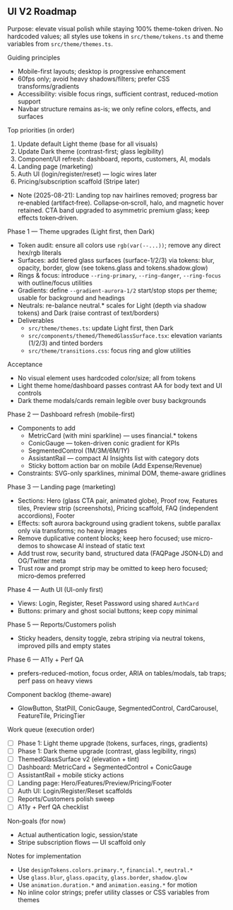 ## UI V2 Roadmap

Purpose: elevate visual polish while staying 100% theme-token driven. No hardcoded values; all styles use tokens in `src/theme/tokens.ts` and theme variables from `src/theme/themes.ts`.

Guiding principles
- Mobile-first layouts; desktop is progressive enhancement
- 60fps only; avoid heavy shadows/filters; prefer CSS transforms/gradients
- Accessibility: visible focus rings, sufficient contrast, reduced-motion support
- Navbar structure remains as-is; we only refine colors, effects, and surfaces

Top priorities (in order)
1) Update default Light theme (base for all visuals)
2) Update Dark theme (contrast-first; glass legibility)
3) Component/UI refresh: dashboard, reports, customers, AI, modals
4) Landing page (marketing)
5) Auth UI (login/register/reset) — logic wires later
6) Pricing/subscription scaffold (Stripe later)

- Note (2025-08-21): Landing top nav hairlines removed; progress bar re‑enabled (artifact‑free). Collapse‑on‑scroll, halo, and magnetic hover retained. CTA band upgraded to asymmetric premium glass; keep effects token‑driven.

Phase 1 — Theme upgrades (Light first, then Dark)
- Token audit: ensure all colors use `rgb(var(--...))`; remove any direct hex/rgb literals
- Surfaces: add tiered glass surfaces (surface-1/2/3) via tokens: blur, opacity, border, glow (see tokens.glass and tokens.shadow.glow)
- Rings & focus: introduce `--ring-primary`, `--ring-danger`, `--ring-focus` with outline/focus utilities
- Gradients: define `--gradient-aurora-1/2` start/stop stops per theme; usable for background and headings
- Neutrals: re-balance neutral.* scales for Light (depth via shadow tokens) and Dark (raise contrast of text/borders)
- Deliverables
  - `src/theme/themes.ts`: update Light first, then Dark
  - `src/components/themed/ThemedGlassSurface.tsx`: elevation variants (1/2/3) and tinted borders
  - `src/theme/transitions.css`: focus ring and glow utilities

Acceptance
- No visual element uses hardcoded color/size; all from tokens
- Light theme home/dashboard passes contrast AA for body text and UI controls
- Dark theme modals/cards remain legible over busy backgrounds

Phase 2 — Dashboard refresh (mobile-first)
- Components to add
  - MetricCard (with mini sparkline) — uses financial.* tokens
  - ConicGauge — token-driven conic gradient for KPIs
  - SegmentedControl (1M/3M/6M/1Y)
  - AssistantRail — compact AI Insights list with category dots
  - Sticky bottom action bar on mobile (Add Expense/Revenue)
- Constraints: SVG-only sparklines, minimal DOM, theme-aware gridlines

Phase 3 — Landing page (marketing)
- Sections: Hero (glass CTA pair, animated globe), Proof row, Features tiles, Preview strip (screenshots), Pricing scaffold, FAQ (independent accordions), Footer
- Effects: soft aurora background using gradient tokens, subtle parallax only via transforms; no heavy images
- Remove duplicative content blocks; keep hero focused; use micro-demos to showcase AI instead of static text
- Add trust row, security band, structured data (FAQPage JSON‑LD) and OG/Twitter meta
 - Trust row and prompt strip may be omitted to keep hero focused; micro‑demos preferred

Phase 4 — Auth UI (UI-only first)
- Views: Login, Register, Reset Password using shared `AuthCard`
- Buttons: primary and ghost social buttons; keep copy minimal

Phase 5 — Reports/Customers polish
- Sticky headers, density toggle, zebra striping via neutral tokens, improved pills and empty states

Phase 6 — A11y + Perf QA
- prefers-reduced-motion, focus order, ARIA on tables/modals, tab traps; perf pass on heavy views

Component backlog (theme-aware)
- GlowButton, StatPill, ConicGauge, SegmentedControl, CardCarousel, FeatureTile, PricingTier

Work queue (execution order)
- [ ] Phase 1: Light theme upgrade (tokens, surfaces, rings, gradients)
- [ ] Phase 1: Dark theme upgrade (contrast, glass legibility, rings)
- [ ] ThemedGlassSurface v2 (elevation + tint)
- [ ] Dashboard: MetricCard + SegmentedControl + ConicGauge
- [ ] AssistantRail + mobile sticky actions
- [ ] Landing page: Hero/Features/Preview/Pricing/Footer
- [ ] Auth UI: Login/Register/Reset scaffolds
- [ ] Reports/Customers polish sweep
- [ ] A11y + Perf QA checklist

Non‑goals (for now)
- Actual authentication logic, session/state
- Stripe subscription flows — UI scaffold only

Notes for implementation
- Use `designTokens.colors.primary.*`, `financial.*`, `neutral.*`
- Use `glass.blur`, `glass.opacity`, `glass.border`, `shadow.glow`
- Use `animation.duration.*` and `animation.easing.*` for motion
- No inline color strings; prefer utility classes or CSS variables from themes


